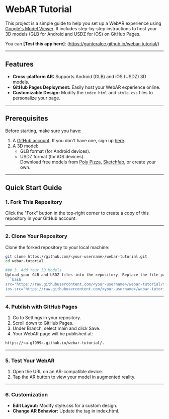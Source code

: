 # WebAR Tutorial

This project is a simple guide to help you set up a WebAR experience using [Google's Model Viewer](https://modelviewer.dev/). 
It includes step-by-step instructions to host your 3D models (GLB for Android and USDZ for iOS) on GitHub Pages.

You can **[Test this app here]**: (https://gunteralce.github.io/webar-tutorial/)

---

## Features
- **Cross-platform AR:** Supports Android (GLB) and iOS (USDZ) 3D models.
- **GitHub Pages Deployment:** Easily host your WebAR experience online.
- **Customizable Design:** Modify the `index.html` and `style.css` files to personalize your page.

---

## Prerequisites
Before starting, make sure you have:
1. A [GitHub account](https://github.com/). If you don't have one, sign up [here](https://github.com/join).
2. A 3D model:
   - GLB format (for Android devices).
   - USDZ format (for iOS devices).  
   Download free models from [Poly Pizza](https://polypizza.com/), [Sketchfab](https://sketchfab.com/), or create your own.

---


## Quick Start Guide

### 1. Fork This Repository
Click the "Fork" button in the top-right corner to create a copy of this repository in your GitHub account.

---

### 2. Clone Your Repository
Clone the forked repository to your local machine:
```bash
git clone https://github.com/<your-username>/webar-tutorial.git
cd webar-tutorial

### 3. Add Your 3D Models
Upload your GLB and USDZ files into the repository. Replace the file paths in the index.html file with your model's filenames:
```bash
src="https://raw.githubusercontent.com/<your-username>/webar-tutorial/main/your-model.glb"
ios-src="https://raw.githubusercontent.com/<your-username>/webar-tutorial/main/your-model.usdz"
```

---

### 4. Publish with GitHub Pages
1. Go to Settings in your repository.
2. Scroll down to GitHub Pages.
3. Under Branch, select main and click Save.
4. Your WebAR page will be published at:
```bash
https://<a-g1999>.github.io/webar-tutorial/.
```
---

### 5. Test Your WebAR
1. Open the URL on an AR-compatible device.
2. Tap the AR button to view your model in augmented reality.

---

### 6. Customization
- **Edit Layout:** Modify style.css for a custom design.
- **Change AR Behavior:** Update the <model-viewer> tag in index.html.
